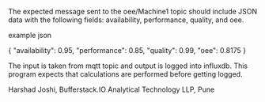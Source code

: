 The expected message sent to the oee/Machine1 topic should include JSON data with the following fields: availability, performance, quality, and oee.

example json

{
  "availability": 0.95,
  "performance": 0.85,
  "quality": 0.99,
  "oee": 0.8175
}


The input is taken from mqtt topic and output is logged into influxdb. This program expects that calculations are performed before getting logged.

Harshad Joshi, Bufferstack.IO Analytical Technology LLP, Pune
